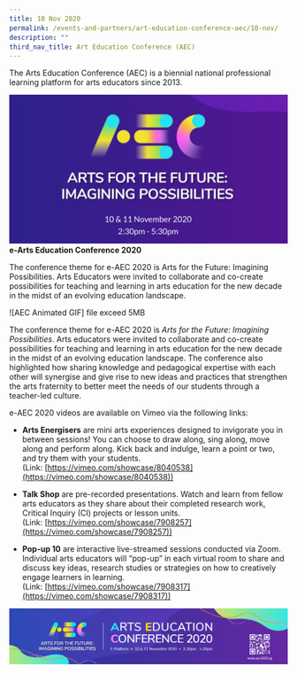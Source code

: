 ```yaml
---
title: 10 Nov 2020
permalink: /events-and-partners/art-education-conference-aec/10-nov/
description: ""
third_nav_title: Art Education Conference (AEC)
---
```

The Arts Education Conference (AEC) is a biennial national professional learning platform for arts educators since 2013.


![](/images/eaec_star-website_2.png)
**e-Arts Education Conference 2020**

The conference theme for e-AEC 2020 is Arts for the Future: Imagining Possibilities. Arts Educators were invited to collaborate and co-create possibilities for teaching and learning in arts education for the new decade in the midst of an evolving education landscape.

![AEC Animated GIF] file exceed 5MB


The conference theme for e-AEC 2020 is _Arts for the Future: Imagining Possibilities_. Arts educators were invited to collaborate and co-create possibilities for teaching and learning in arts education for the new decade in the midst of an evolving education landscape. The conference also highlighted how sharing knowledge and pedagogical expertise with each other will synergise and give rise to new ideas and practices that strengthen the arts fraternity to better meet the needs of our students through a teacher-led culture.  
  
e-AEC 2020 videos are available on Vimeo via the following links:

*   **Arts Energisers** are mini arts experiences designed to invigorate you in between sessions! You can choose to draw along, sing along, move along and perform along. Kick back and indulge, learn a point or two, and try them with your students. (Link: [https://vimeo.com/showcase/8040538](https://vimeo.com/showcase/8040538))

*   **Talk Shop** are pre-recorded presentations. Watch and learn from fellow arts educators as they share about their completed research work, Critical Inquiry (CI) projects or lesson units. (Link: [https://vimeo.com/showcase/7908257](https://vimeo.com/showcase/7908257))

*   **Pop-up 10** are interactive live-streamed sessions conducted via Zoom. Individual arts educators will “pop-up” in each virtual room to share and discuss key ideas, research studies or strategies on how to creatively engage learners in learning.<br> (Link: [https://vimeo.com/showcase/7908317](https://vimeo.com/showcase/7908317))

![](/images/e-aec2020-email-signatory-banner.jpg)